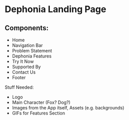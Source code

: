 # Dephonia Landing Page

## Components:

- Home 
- Navigation Bar
- Problem Statement
- Dephonia Features
- Try It Now
- Supported By 
- Contact Us 
- Footer

Stuff Needed:
- Logo
- Main Character (Fox? Dog?)
- Images from the App itself, Assets (e.g. backgrounds)
- GIFs for Features Section
